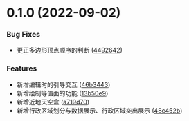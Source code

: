 # 0.1.0 (2022-09-02)


### Bug Fixes

* 更正多边形顶点顺序的判断 ([4492642](https://github.com/zaihaoo/cesium-effect/commit/44926420532b8a76279ae59bf348c47c31340acd))


### Features

* 新增编辑时的引导交互 ([46b3443](https://github.com/zaihaoo/cesium-effect/commit/46b3443d4f4589b5d0c5e6fb94696923d2d18376))
* 新增绘制等值面的功能 ([13b50e9](https://github.com/zaihaoo/cesium-effect/commit/13b50e9d2c371dc1f32e41f8e9a77b02eeeabb31))
* 新增近地天空盒 ([a719d70](https://github.com/zaihaoo/cesium-effect/commit/a719d707ee611cc5070407ec1b26f4a9fd5e9f9b))
* 新增行政区域划分与数据展示、行政区域突出展示 ([48c452b](https://github.com/zaihaoo/cesium-effect/commit/48c452b599e957fba64d569b4364c198f2260ff8))



